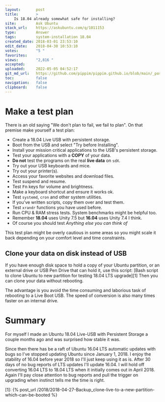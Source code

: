 ```yaml
---
layout:       post
title:        >
    Is 18.04 already somewhat safe for installing?
site:         Ask Ubuntu
stack_url:    https://askubuntu.com/q/1011153
type:         Answer
tags:         system-installation 18.04
created_date: 2018-03-01 23:53:10
edit_date:    2018-04-30 10:53:10
votes:        "5 "
favorites:    
views:        "2,816 "
accepted:     
uploaded:     2022-05-05 04:52:17
git_md_url:   https://github.com/pippim/pippim.github.io/blob/main/_posts/2018/2018-03-01-Is-18.04-already-somewhat-safe-for-installing_.md
toc:          false
navigation:   false
clipboard:    false
---
```


# Make a test plan

There is an old saying "We don't plan to fail, we fail to plan". On that premise make yourself a test plan:

- Create a 18.04 Live USB with persistent storage. 
- Boot from the USB and select "Try before Installing". 
- Install your mission critical applications to the USB's persistent storage.
- Test your applications with a **COPY** of your data. 
- **Do not** test the programs on the real **live data** on `sdX`.
- Try out your USB keyboards and mice.
- Try out your printer(s).
- Access your favorite websites and download files.
- Test suspend and resume.
- Test <kbd>Fn</kbd> keys for volume and brightness.
- Make a keyboard shortcut and ensure it works ok.
- Test `systemd`, `cron` and other system utilities.
- If you've written scripts, copy them over and test them.
- Test `xrandr` functions you have used before.
- Run CPU & RAM stress tests. System benchmarks might be helpful too.
- Remember **18.04** uses Unity 7.5 but **16.04** uses Unity 7.4 I think.
- Of course you should test *Anything else you can think of*

This test plan might be overly cautious in some areas so you might scale it back depending on your comfort level and time constraints.

## Clone your data on disk instead of USB

If you have enough disk space to hold a copy of your Ubuntu partition, or an external drive or USB Pen Drive that can hold it, use this script: [Bash script to clone Ubuntu to new partition for testing 18.04 LTS upgrade][1] Then you can clone your data without rebooting.

The advantage is you avoid the time consuming and laborious task of rebooting to a Live Boot USB. The speed of conversion is also many times faster on an internal drive.

# Summary

For myself I made an Ubuntu 18.04 Live-USB with Persistent Storage a couple months ago and was surprised how stable it was. 

Since then there has be a raft of Ubuntu 16.04 LTS automatic updates with bugs so I've stopped updating Ubuntu since January 1, 2018. I enjoy the stability of 16.04 before year 2018 so I'll just keep using it as is. After 30 days of no bug reports of LTS updates I'll update 16.04. I will hold off converting 16.04 LTS to 18.04 LTS when it initially comes out in April 2018. Again I'll pay close attention to bug reports and pull the trigger on upgrading when instinct tells me the time is right.


  [1]: {% post_url /2018/2018-04-27-Backup_clone-live-to-a-new-partition-which-can-be-booted %}
